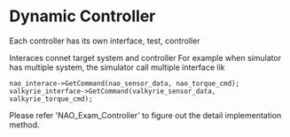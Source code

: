 # Dynamic Controller

Each controller has its own interface, test, controller

Interaces connet target system and controller
For example when simulator has multiple system, the simulator call multiple interface lik
````
nao_interace->GetCommand(nao_sensor_data, nao_torque_cmd);
valkyrie_interface->GetCommand(valkyrie_sensor_data, valkyrie_torque_cmd);
````

Please refer 'NAO_Exam_Controller' to figure out the detail implementation method.
